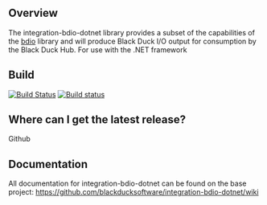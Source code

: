 ﻿## Overview ##
The integration-bdio-dotnet library provides a subset of the capabilities of the [bdio](https://github.com/blackducksoftware/bdio) library and will produce Black Duck I/O output for consumption by the Black Duck Hub.
For use with the .NET framework

## Build ##
[![Build Status](https://travis-ci.org/blackducksoftware/integration-bdio.NET.svg?branch=master)](https://travis-ci.org/blackducksoftware/integration-bdio.NET)
[![Build status](https://ci.appveyor.com/api/projects/status/y5gghn8w70tihdy3?svg=true)](https://ci.appveyor.com/project/akamen/integration-bdio-net)


## Where can I get the latest release? ##
⁬Github

## Documentation ##
All documentation for integration-bdio-dotnet can be found on the base project:  https://github.com/blackducksoftware/integration-bdio-dotnet/wiki
